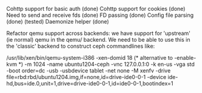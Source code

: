 
Cohttp support for basic auth (done)
Cohttp support for cookies (done)
Need to send and receive fds (done)
FD passing (done)
Config file parsing (done) (tested)
Daemonize helper (done)

Refactor qemu support across backends: we have support for 'upstream' (ie
normal) qemu in the qemu/ backend. We need to be able to use this in the
'classic' backend to construct ceph commandlines like:

/usr/lib/xen/bin/qemu-system-i386
  -xen-domid 18  (* alternative to -enable-kvm *)
  -m 1024
  -name ubuntu1204-ceph
  -vnc 127.0.0.1:0
  -k en-us
  -vga std
  -boot order=dc
  -usb
  -usbdevice tablet
  -net none
  -M xenfv
  -drive file=rbd:rbd/ubuntu1204.img,if=none,id=drive-ide0-0-1
  -device ide-hd,bus=ide.0,unit=1,drive=drive-ide0-0-1,id=ide0-0-1,bootindex=1
